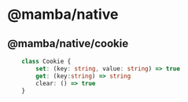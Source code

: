 # @mamba/native

## @mamba/native/cookie

```ts
    class Cookie {
        set: (key: string, value: string) => true
        get: (key:string) => string
        clear: () => true
    }
```